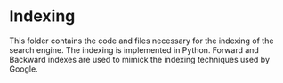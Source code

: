 # Indexing

This folder contains the code and files necessary for the indexing of the search engine. 
The indexing is implemented in Python. Forward and Backward indexes are used to mimick the indexing techniques used by Google.
